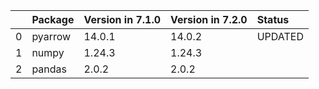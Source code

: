 <!-- markdown-link-check-disable -->

|    | Package   | Version in 7.1.0   | Version in 7.2.0   | Status   |
|---:|:----------|:-------------------|:-------------------|:---------|
|  0 | pyarrow   | 14.0.1             | 14.0.2             | UPDATED  |
|  1 | numpy     | 1.24.3             | 1.24.3             |          |
|  2 | pandas    | 2.0.2              | 2.0.2              |          |